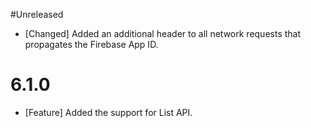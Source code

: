 #Unreleased
- [Changed] Added an additional header to all network requests that propagates the Firebase App ID.
 
# 6.1.0 
- [Feature] Added the support for List API.
